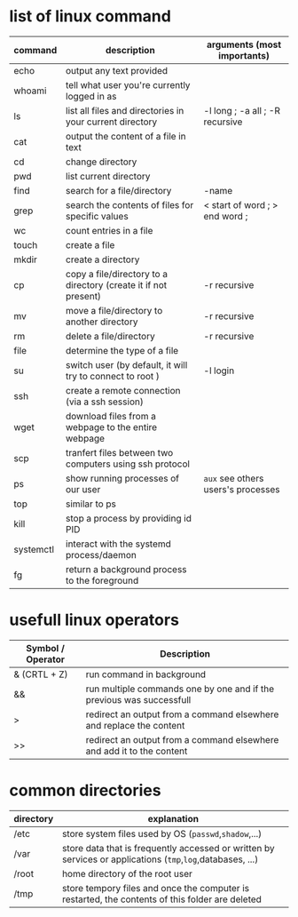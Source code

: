 # list of linux command
| command   | description                                                     | arguments (most importants)        |
|-----------|-----------------------------------------------------------------|------------------------------------|
| echo      | output any text provided                                        |                                    |
| whoami    | tell what user you're currently logged in as                    |                                    |
| ls        | list all files and directories in your current directory        | -l long ; -a all ; -R recursive    |
| cat       | output the content of a file in text                            |                                    |
| cd        | change directory                                                |                                    |
| pwd       | list current directory                                          |                                    |
| find      | search for a file/directory                                     | -name                              |
| grep      | search the contents of files for specific values                | < start of word ; > end word ;     |
| wc        | count entries in a file                                         |                                    |
| touch     | create a file                                                   |                                    |
| mkdir     | create a directory                                              |                                    |
| cp        | copy a file/directory to a directory (create it if not present) | -r recursive                       |
| mv        | move a file/directory to another directory                      | -r recursive                       |
| rm        | delete a file/directory                                         | -r recursive                       |
| file      | determine the type of a file                                    |                                    |
| su        | switch user (by default, it will try to connect to root )       | -l login                           |
| ssh       | create a remote connection (via a ssh session)                  |                                    |
| wget      | download files from a webpage to the entire webpage             |                                    |
| scp       | tranfert files between two computers using ssh protocol         |                                    |
| ps        | show running processes of our user                              | `aux` see others users's processes |
| top       | similar to ps                                                   |                                    |
| kill      | stop a process by providing id PID                              |                                    |
| systemctl | interact with the systemd process/daemon                        |                                    |
| fg        | return a background process to the foreground                   |                                    |
# usefull linux operators
| Symbol / Operator | Description                                                           |
|-------------------|-----------------------------------------------------------------------|
| & (CRTL + Z)      | run command in background                                             |
| &&                | run multiple commands one by one and if the previous was successfull  |
| >                 | redirect an output from a command elsewhere and replace the content   |
| >>                | redirect an output from a command elsewhere and add it to the content |


# common directories
| directory | explanation                                                                                                |
|-----------|------------------------------------------------------------------------------------------------------------|
| /etc      | store system files used by OS (`passwd`,`shadow`,...)                                                      |
| /var      | store data that is frequently accessed or written by services or applications (`tmp`,`log`,databases, ...) |
| /root     | home directory of the root user                                                                            |
| /tmp      | store tempory files and once the computer is restarted, the contents of this folder are deleted            |

